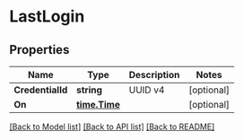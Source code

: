 # LastLogin

## Properties

Name | Type | Description | Notes
------------ | ------------- | ------------- | -------------
**CredentialId** | **string** | UUID v4 | [optional] 
**On** | [**time.Time**](time.Time.md) |  | [optional] 

[[Back to Model list]](../README.md#documentation-for-models) [[Back to API list]](../README.md#documentation-for-api-endpoints) [[Back to README]](../README.md)


